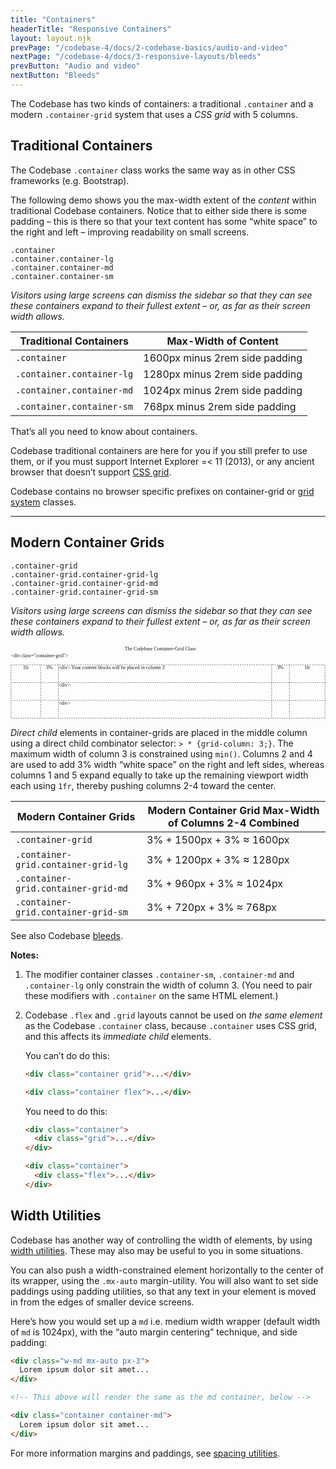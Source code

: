```yaml
---
title: "Containers"
headerTitle: "Responsive Containers"
layout: layout.njk
prevPage: "/codebase-4/docs/2-codebase-basics/audio-and-video"
nextPage: "/codebase-4/docs/3-responsive-layouts/bleeds"
prevButton: "Audio and video"
nextButton: "Bleeds"
---
```


<p class="t-lg t-thin">The Codebase has two kinds of containers: a traditional <code>.container</code> and a modern <code>.container-grid</code> system that uses a <em>CSS grid</em> with 5 columns.</p>

## Traditional Containers

The Codebase `.container` class works the same way as in other CSS frameworks (e.g. Bootstrap).

The following demo shows you the max-width extent of the _content_ within traditional Codebase containers. Notice that to either side there is some padding – this is there so that your text content has some “white space” to the right and left – improving readability on small screens.

<div class="container-grid-full-bleed bg-color-background-alt mt-3 mb-6 py-6">
  <div class="container">
    <div class="mb-1 b-thin bg-color-background py-1"><code>.container</code></div>
  </div>
  <div class="container container-lg">
    <div class="mb-1 b-thin bg-color-background py-1"><code>.container.container-lg</code></div>
  </div>
  <div class="container container-md">
    <div class="mb-1 b-thin bg-color-background py-1"><code>.container.container-md</code></div>
  </div>
  <div class="container container-sm">
    <div class="mb-1 b-thin bg-color-background py-1"><code>.container.container-sm</code></div>
  </div>
</div>

_Visitors using large screens can dismiss the sidebar so that they can see these containers expand to their fullest extent – or, as far as their screen width allows._

<table class="table">
<thead>
<tr>
<th>Traditional Containers</th>
<th>Max-Width of Content</th>
</tr>
</thead>
<tbody>
<tr>
<td><code>.container</code></td>
<td>1600px minus 2rem side padding</td>
</tr>
<tr>
<td><code>.container.container-lg</code></td>
<td>1280px minus 2rem side padding</td>
</tr>
<tr>
<td><code>.container.container-md</code></td>
<td>1024px minus 2rem side padding</td>
</tr>
<tr>
<td><code>.container.container-sm</code></td>
<td>768px minus 2rem side padding</td>
</tr>
</tbody>
</table>

That’s all you need to know about containers.

<div class="mb-3 panel-responsive bl-heavy b-color-secondary bg-color-secondary-alt">
  <p>Codebase traditional containers are here for you if you still prefer to use them, or if you must support Internet Explorer =&lt; 11 (2013), or any ancient browser that doesn’t support <a href="https://caniuse.com/css-grid">CSS grid</a>.</p>
  <p class="mb-0">Codebase contains no browser specific prefixes on container-grid or <a href="/codebase-4/docs/3-responsive-layouts/grid">grid system</a> classes.</p>
</div>

***

## Modern Container Grids

<div class="container-grid-full-bleed bg-color-background-alt mb-6 py-6">
  <div class="container-grid">
    <div class="mb-1 b-thin bg-color-background py-1"><code>.container-grid</code></div>
  </div>
  <div class="container-grid container-grid-lg">
    <div class="mb-1 b-thin bg-color-background py-1"><code>.container-grid.container-grid-lg</code></div>
  </div>
  <div class="container-grid container-grid-md">
    <div class="mb-1 b-thin bg-color-background py-1"><code>.container-grid.container-grid-md</code></div>
  </div>
  <div class="container-grid container-grid-sm">
    <div class="mb-1 b-thin bg-color-background py-1"><code>.container-grid.container-grid-sm</code></div>
  </div>
</div>

_Visitors using large screens can dismiss the sidebar so that they can see these containers expand to their fullest extent – or, as far as their screen width allows._

<div class="container-grid-full-bleed mt-3 mb-6 py-6">
<div class="container-grid container-grid-lg">
<svg xmlns="http://www.w3.org/2000/svg" viewBox="0 0 638 147.173"><path d="M1 38.173h636v108H1z" stroke="currentColor" stroke-width=".781" stroke-dasharray="2.342,2.342" stroke-miterlimit="1.5" fill="none"/><path d="M61 38.173v108M97 38.173v108M565 38.173v108M529 38.173v108" stroke="currentColor" stroke-width=".781" stroke-dasharray="2.342,2.342" fill="none"/><path d="M637 74.173H1M637 110.173H1" stroke="currentColor" stroke-width=".751" stroke-dasharray="2.254,2.254" fill="none"/><text transform="translate(264.208 45.26) scale(2.835)"><tspan x="-58.987" y=".5" font-family="ArialMT" font-size="3.528" fill="currentColor">&lt;div&gt; Your content blocks will be placed in column 3</tspan></text><text transform="translate(116.545 81.26) scale(2.835)"><tspan x="-6.895" y=".5" font-family="ArialMT" font-size="3.528" fill="currentColor">&lt;div&gt;</tspan></text><text transform="translate(116.545 117.26) scale(2.835)"><tspan x="-6.895" y=".5" font-family="ArialMT" font-size="3.528" fill="currentColor">&lt;div&gt;</tspan></text><text transform="translate(55 20.173) scale(2.835)"><tspan x="-19.05" y=".883" font-family="ArialMT" font-size="3.528" fill="currentColor">&lt;div class=&quot;container-grid&quot;&gt;</tspan></text><text transform="translate(79 45.26) scale(2.835)"><tspan x="-2.549" y=".5" font-family="ArialMT" font-size="3.528" fill="currentColor">3%</tspan></text><text transform="translate(31 45.26) scale(2.835)"><tspan x="-2.058" y=".5" font-family="ArialMT" font-size="3.528" fill="currentColor">1fr</tspan></text><text transform="translate(547 45.26) scale(2.835)"><tspan x="-2.549" y=".5" font-family="ArialMT" font-size="3.528" fill="currentColor">3%</tspan></text><text transform="translate(601 45.26) scale(2.835)"><tspan x="-2.058" y=".5" font-family="ArialMT" font-size="3.528" fill="currentColor">1fr</tspan></text><text transform="translate(319 7.086) scale(2.835)"><tspan x="-30.961" y=".5" font-family="ArialMT" font-size="3.528" fill="currentColor">The Codebase Container-Grid Class</tspan></text></svg>
</div>
</div>

_Direct child_ elements in container-grids are placed in the middle column using a direct child combinator selector: `> * {grid-column: 3;}`. The maximum width of column 3 is constrained using `min()`. Columns 2 and 4 are used to add 3% width “white space” on the right and left sides, whereas columns 1 and 5 expand equally to take up the remaining viewport width each using `1fr`, thereby pushing columns 2-4 toward the center.

<table class="table">
<thead>
<tr>
<th>Modern Container Grids</th>
<th>Modern Container Grid Max-Width of Columns 2-4 Combined</th>
</tr>
</thead>
<tbody>
<tr>
<td><code>.container-grid</code></td>
<td>3% + 1500px + 3% ≈ 1600px</td>
</tr>
<tr>
<td><code>.container-grid.container-grid-lg</code></td>
<td>3% + 1200px + 3% ≈ 1280px</td>
</tr>
<tr>
<td><code>.container-grid.container-grid-md</code></td>
<td>3% + 960px + 3% ≈ 1024px</td>
</tr>
<tr>
<td><code>.container-grid.container-grid-sm</code></td>
<td>3% + 720px + 3% ≈ 768px</td>
</tr>
</tbody>
</table>

See also Codebase [bleeds](/codebase-4/docs/3-responsive-layouts/bleeds).

**Notes:**

1. The modifier container classes `.container-sm`, `.container-md` and `.container-lg` only constrain the width of column 3. (You need to pair these modifiers with `.container` on the same HTML element.)

2. Codebase `.flex` and `.grid` layouts cannot be used on _the same element_ as the Codebase `.container` class, because `.container` uses CSS grid, and this affects its _immediate child_ elements.

    You can’t do do this:

    ```html
    <div class="container grid">...</div>

    <div class="container flex">...</div>
    ```

    You need to do this:

    ```html
    <div class="container">
      <div class="grid">...</div>
    </div>

    <div class="container">
      <div class="flex">...</div>
    </div>
    ```

## Width Utilities

Codebase has another way of controlling the width of elements, by using [width utilities](/codebase-4/docs/4-layout-utilities/dimensions#widths). These may also may be useful to you in some situations.

You can also push a width-constrained element horizontally to the center of its wrapper, using the `.mx-auto` margin-utility. You will also want to set side paddings using padding utilities, so that any text in your element is moved in from the edges of smaller device screens.

Here’s how you would set up a `md` i.e. medium width wrapper (default width of `md` is 1024px), with the “auto margin centering” technique, and side padding:

```html
<div class="w-md mx-auto px-3">
  Lorem ipsum dolor sit amet...
</div>

<!-- This above will render the same as the md container, below -->

<div class="container container-md">
  Lorem ipsum dolor sit amet...
</div>
```

For more information margins and paddings, see [spacing utilities](/codebase-4/docs/6-decoration-utilities/spacing).